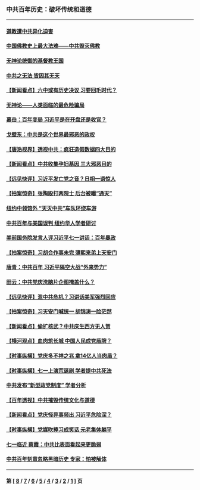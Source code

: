 ### 中共百年历史：破坏传统和道德
---
#### [道教遭中共异化迫害](../../pages/nf1176114/n13281463.md?10140430) 
#### [中国佛教史上最大法难——中共毁灭佛教](../../pages/nf1176114/n13281397.md?10140430) 
#### [无神论统御的基督教王国](../../pages/nf1176114/n13281280.md?10140430) 
#### [中共之无法 皆因其无天](../../pages/nf1176114/n13281088.md?10140430) 
#### [【新闻看点】六中或有历史决议 习要回毛时代？](../../pages/nf1176114/n13222895.md?10140430) 
#### [无神论——人类面临的最危险骗局](../../pages/nf1176114/n13196137.md?10140430) 
#### [慕岳：百年变局 习近平是在开盘还是收官？](../../pages/nf1176114/n13206516.md?10140430) 
#### [戈壁东：中共是这个世界最邪恶的政权](../../pages/nf1176114/n13085641.md?10140430) 
#### [【唐浩视界】透视中共：疯狂造假数据四大目的](../../pages/nf1176114/n13080590.md?10140430) 
#### [【新闻看点】中共收集孕妇基因 三大邪恶目的](../../pages/nf1176114/n13077182.md?10140430) 
#### [【远见快评】习近平发亡党之音？日相一语惊人](../../pages/nf1176114/n13074809.md?10140430) 
#### [【拍案惊奇】张陶殴打两院士 后台被曝“通天”](../../pages/nf1176114/n13070496.md?10140430) 
#### [纽约中领馆外 “天灭中共”车队环绕车游](../../pages/nf1176114/n13070693.md?10140430) 
#### [中共百年与美国误判 纽约华人学者研讨](../../pages/nf1176114/n13067969.md?10140430) 
#### [美前国务院发言人评习近平七一讲话：百年暴政](../../pages/nf1176114/n13066986.md?10140430) 
#### [【拍案惊奇】习胡合作事未完 薄熙来弟上天安门](../../pages/nf1176114/n13065867.md?10140430) 
#### [唐青：中共百年 习近平隔空大战“外来势力”](../../pages/nf1176114/n13065976.md?10140430) 
#### [田云：中共党庆洗脑片企图掩盖什么？](../../pages/nf1176114/n13064395.md?10140430) 
#### [【远见快评】泄中共危机？习讲话美军强烈回应](../../pages/nf1176114/n13064269.md?10140430) 
#### [【拍案惊奇】习天安门喊统一 胡锦涛一脸茫然](../../pages/nf1176114/n13063233.md?10140430) 
#### [【新闻看点】偷扩核武？中共庆生西方无人贺](../../pages/nf1176114/n13061263.md?10140430) 
#### [【横河观点】血肉筑长城 中国人民成党盾牌？](../../pages/nf1176114/n13061779.md?10140430) 
#### [【时事纵横】党庆多不祥之兆 拿14亿人当肉盾？](../../pages/nf1176114/n13061709.md?10140430) 
#### [【时事纵横】七一上演荒诞剧 学者提中共死法](../../pages/nf1176114/n13058990.md?10140430) 
#### [中共发布“新型政党制度” 学者分析](../../pages/nf1176114/n13056354.md?10140430) 
#### [【百年透视】中共摧毁传统文化与道德](../../pages/nf1176114/n13057253.md?10140430) 
#### [【新闻看点】党庆怪异事频出 习近平危险深？](../../pages/nf1176114/n13056781.md?10140430) 
#### [【时事纵横】党媒吹捧习成笑话 元老集体躺平](../../pages/nf1176114/n13056792.md?10140430) 
#### [七一临近 蔡霞：中共比表面看起来更脆弱](../../pages/nf1176114/n13056418.md?10140430) 
#### [中共百年刻意忽略黑暗历史 专家：怕被解体](../../pages/nf1176114/n13056056.md?10140430) 

---
#### 第 [ [8](./8.md?10140430) / [7](./7.md?10140430) / [6](./6.md?10140430) / [5](./5.md?10140430) / [4](./4.md?10140430) / [3](./3.md?10140430) / [2](./2.md?10140430) / [1](./1.md?10140430) ] 页
